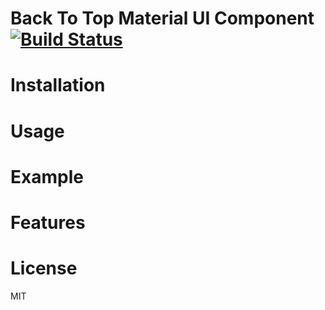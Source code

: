Back To Top Material UI Component [![Build Status](https://travis-ci.org/tbolis/material-ui-back2top.svg)](https://travis-ci.org/tbolis/material-ui-back2top)
=================================

Installation
============

Usage
=====

Example
=====

Features
========

License
=======

MIT